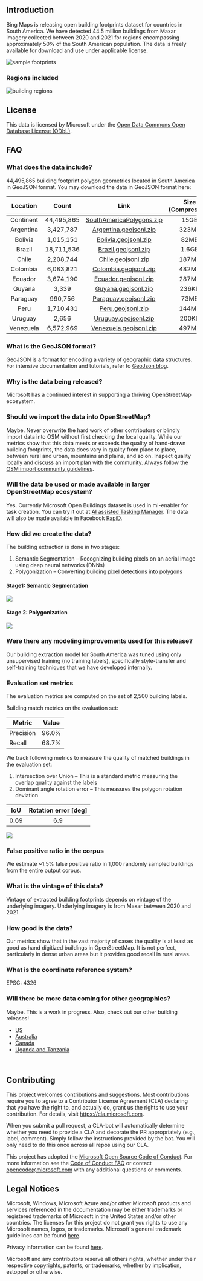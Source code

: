 ## Introduction

Bing Maps is releasing open building footprints dataset for countries in South America. We have detected 44.5 million buildings from Maxar imagery collected between 2020 and 2021 for regions encompassing approximately 50% of the South American population. The data is freely available for download and use under applicable license.

![sample footprints](/images/image009.png)

### Regions included 

![building regions](/images/image011.png)


## License
This data is licensed by Microsoft under the [Open Data Commons Open Database License (ODbL)](https://opendatacommons.org/licenses/odbl/).

## FAQ
### What does the data include?
44,495,865 building footprint polygon geometries located in South America in GeoJSON format. You may download the data in GeoJSON format here:

| Location | Count | Link | Size (Compressed) |
| :---: | :---: | :---: |:---: |
| Continent | 44,495,865 | [SouthAmericaPolygons.zip](https://minedbuildings.blob.core.windows.net/southamerica/SouthAmericaPolygons.zip) | 15GB |
| Argentina | 3,427,787 | [Argentina.geojsonl.zip](https://minedbuildings.blob.core.windows.net/southamerica/Argentina.geojsonl.zip) | 323MB |
| Bolivia | 1,015,151 | [Bolivia.geojsonl.zip](https://minedbuildings.blob.core.windows.net/southamerica/Bolivia.geojsonl.zip) | 82MB |
| Brazil | 18,711,536 | [Brazil.geojsonl.zip](https://minedbuildings.blob.core.windows.net/southamerica/Brazil.geojsonl.zip) | 1.6GB |
| Chile | 2,208,744 | [Chile.geojsonl.zip](https://minedbuildings.blob.core.windows.net/southamerica/Chile.geojsonl.zip) | 187MB |
| Colombia | 6,083,821 | [Colombia.geojsonl.zip](https://minedbuildings.blob.core.windows.net/southamerica/Colombia.geojsonl.zip) | 482MB |
| Ecuador | 3,674,190 | [Ecuador.geojsonl.zip](https://minedbuildings.blob.core.windows.net/southamerica/Ecuador.geojsonl.zip) | 287MB |
| Guyana | 3,339 | [Guyana.geojsonl.zip](https://minedbuildings.blob.core.windows.net/southamerica/Guyana.geojsonl.zip) | 236KB |
| Paraguay | 990,756 | [Paraguay.geojsonl.zip](https://minedbuildings.blob.core.windows.net/southamerica/Paraguay.geojsonl.zip) | 73MB |
| Peru | 1,710,431 | [Peru.geojsonl.zip](https://minedbuildings.blob.core.windows.net/southamerica/Peru.geojsonl.zip) | 144MB |
| Uruguay | 2,656 | [Uruguay.geojsonl.zip](https://minedbuildings.blob.core.windows.net/southamerica/Uruguay.geojsonl.zip) | 200KB |
| Venezuela | 6,572,969 | [Venezuela.geojsonl.zip](https://minedbuildings.blob.core.windows.net/southamerica/Venezuela.geojsonl.zip) | 497MB |


### What is the GeoJSON format?
GeoJSON is a format for encoding a variety of geographic data structures. 
For intensive documentation and tutorials, refer to [GeoJson blog](http://geojson.org/).

### Why is the data being released?
Microsoft has a continued interest in supporting a thriving OpenStreetMap ecosystem.

### Should we import the data into OpenStreetMap?
Maybe. Never overwrite the hard work of other contributors or blindly import data into OSM without first checking the local quality. While our metrics show that this data meets or exceeds the quality of hand-drawn building footprints, the data does vary in quality from place to place, between rural and urban, mountains and plains, and so on. Inspect quality locally and discuss an import plan with the community. Always follow the [OSM import community guidelines](https://wiki.openstreetmap.org/wiki/Import/Guidelines).

### Will the data be used or made available in larger OpenStreetMap ecosystem?
Yes. Currently Microsoft Open Buildings dataset is used in ml-enabler for task creation. You can try it out at [AI assisted Tasking Manager](https://tasks-assisted.hotosm.org/). The data will also be made available in Facebook [RapiD](https://mapwith.ai/rapid#background=Bing&disable_features=boundaries&map=2.00/0.0/0.0).

### How did we create the data?
The building extraction is done in two stages:
1.	Semantic Segmentation – Recognizing building pixels on an aerial image using deep neural networks (DNNs)
2.	Polygonization – Converting building pixel detections into polygons

#### Stage1: Semantic Segmentation
![](/images/segmentation.jpg)

#### Stage 2: Polygonization
![](/images/polygonization.jpg)

### Were there any modeling improvements used for this release? 
Our building extraction model for South America was tuned using only unsupervised training (no training labels), specifically style-transfer and self-training techniques that we have developed internally.

### Evaluation set metrics
The evaluation metrics are computed on the set of 2,500 building labels.

Building match metrics on the evaluation set:

| Metric | Value |
| --- | :---: |
| Precision | 96.0% |
| Recall | 68.7% |

We track following metrics to measure the quality of matched buildings in the evaluation set:
1. Intersection over Union – This is a standard metric measuring the overlap quality against the labels
2. Dominant angle rotation error – This measures the polygon rotation deviation

| IoU | Rotation error [deg] |
| :---: | :---: |
|  0.69 | 6.9 |

![](/images/bldgmetrics.JPG)

### False positive ratio in the corpus

We estimate ~1.5% false positive ratio in 1,000 randomly sampled buildings from the entire output corpus.


### What is the vintage of this data?
Vintage of extracted building footprints depends on vintage of the underlying imagery. Underlying imagery is from Maxar between 2020 and 2021.

### How good is the data?
Our metrics show that in the vast majority of cases the quality is at least as good as hand digitized buildings in OpenStreetMap. It is not perfect, particularly in dense urban areas but it provides good recall in rural areas.

### What is the coordinate reference system?
EPSG: 4326

### Will there be more data coming for other geographies?
Maybe. This is a work in progress. Also, check out our other building releases!
*  [US](https://github.com/microsoft/USBuildingFootprints)
* [Australia](https://github.com/microsoft/AustraliaBuildingFootprints)
* [Canada](https://github.com/microsoft/CanadianBuildingFootprints)
* [Uganda and Tanzania](https://github.com/microsoft/Uganda-Tanzania-Building-Footprints)

<br>

## Contributing

This project welcomes contributions and suggestions.  Most contributions require you to agree to a
Contributor License Agreement (CLA) declaring that you have the right to, and actually do, grant us
the rights to use your contribution. For details, visit https://cla.microsoft.com.

When you submit a pull request, a CLA-bot will automatically determine whether you need to provide
a CLA and decorate the PR appropriately (e.g., label, comment). Simply follow the instructions
provided by the bot. You will only need to do this once across all repos using our CLA.

This project has adopted the [Microsoft Open Source Code of Conduct](https://opensource.microsoft.com/codeofconduct/).
For more information see the [Code of Conduct FAQ](https://opensource.microsoft.com/codeofconduct/faq/) or
contact [opencode@microsoft.com](mailto:opencode@microsoft.com) with any additional questions or comments.

## Legal Notices

Microsoft, Windows, Microsoft Azure and/or other Microsoft products and services referenced in the documentation
may be either trademarks or registered trademarks of Microsoft in the United States and/or other countries.
The licenses for this project do not grant you rights to use any Microsoft names, logos, or trademarks.
Microsoft's general trademark guidelines can be found [here](http://go.microsoft.com/fwlink/?LinkID=254653).

Privacy information can be found [here](https://privacy.microsoft.com/en-us/).

Microsoft and any contributors reserve all others rights, whether under their respective copyrights, patents,
or trademarks, whether by implication, estoppel or otherwise.
